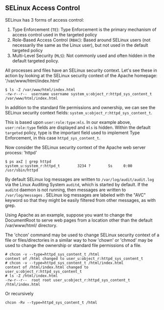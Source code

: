 SELinux Access Control
---
SELinux has 3 forms of access control:

1. Type Enforcement (`TE`): Type Enforcement is the primary mechanism of access control used in the targeted policy
2. Role-Based Access Control (`RBAC`): Based around SELinux users (not necessarily the same as the Linux user), but not used in the default targeted policy
3. Multi-Level Security (`MLS`): Not commonly used and often hidden in the default targeted policy.

All processes and files have an SELinux security context. Let's see these in action by looking at the SELinux security context of the Apache homepage: '/var/www/html/index.html'

```
$ ls -Z /var/www/html/index.html  
-rw-r--r--  username username system_u:object_r:httpd_sys_content_t /var/www/html/index.html 
```
In addition to the standard file permissions and ownership, we can see the SELinux security context fields: `system_u:object_r:httpd_sys_content_t`.

This is based upon `user:role:type:mls`. In our example above, `user:role:type` fields are displayed and `mls` is hidden. Within the default `targeted` policy, type is the important field used to implement Type Enforcement, in this case `httpd_sys_content_t`.

Now consider the SELinux security context of the Apache web server process: 'httpd'
```
$ ps axZ | grep httpd
system_u:system_r:httpd_t        3234 ?        Ss     0:00 /usr/sbin/httpd
```

By default SELinux log messages are written to `/var/log/audit/audit.log` via the Linux Auditing System `auditd`, which is started by default. If the `auditd` daemon is not running, then messages are written to `/var/log/messages` . SELinux log messages are labeled with the "AVC" keyword so that they might be easily filtered from other messages, as with grep.

Using Apache as an example, suppose you want to change the DocumentRoot to serve web pages from a location other than the default /var/www/html/ directory.

The 'chcon' command may be used to change SELinux security context of a file or files/directories in a similar way to how 'chown' or 'chmod' may be used to change the ownership or standard file permissions of a file.

```shell
# chcon -v --type=httpd_sys_content_t /html
context of /html changed to user_u:object_r:httpd_sys_content_t
# chcon -v --type=httpd_sys_content_t /html/index.html
context of /html/index.html changed to user_u:object_r:httpd_sys_content_t
# ls -Z /html/index.html
-rw-r--r--  root root user_u:object_r:httpd_sys_content_t    /html/index.html
```

Or recursively
```shell
chcon -Rv --type=httpd_sys_content_t /html 
```
